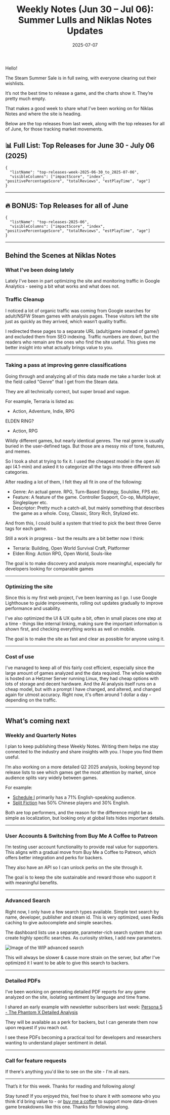﻿---
title: "Weekly Notes (Jun 30 – Jul 06): Summer Lulls and Niklas Notes Updates"
slug: "weekly-notes-2025-06-30"
date: "2025-07-07"
category: "Weekly Notes"
description: "The Steam Summer Sale quieted releases this week, so I’m sharing what I’ve been building behind the scenes on Niklas Notes, from genre tagging improvements to advanced search, PDF reports, and what’s next."
tags: ["Weekly Notes", "Steam", "Game Development", "Game Industry", "Steam Trends", "Indie Dev", "PC Games"]
image: "https://media.githubusercontent.com/media/NiklasBorglund/niklasnotes-blog/main/posts/weekly-notes-2025-06-30/hero.jpg"
---

Hello!

The Steam Summer Sale is in full swing, with everyone clearing out their wishlists.

It’s not the best time to release a game, and the charts show it. They’re pretty much empty.

That makes a good week to share what I’ve been working on for Niklas Notes and where the site is heading.

Below are the top releases from last week, along with the top releases for all of June, for those tracking market movements.

## 📊 Full List: Top Releases for June 30 - July 06 (2025)

```customlist
{
  "listName": "top-releases-week-2025-06-30_to_2025-07-06",
  "visibleColumns": ["impactScore", "index", "positivePercentageScore", "totalReviews", "estPlayTime", "age"]
}
```
---

## 🔥 BONUS: Top Releases for all of June

```customlist
{
  "listName": "top-releases-2025-06",
  "visibleColumns": ["impactScore", "index", "positivePercentageScore", "totalReviews", "estPlayTime", "age"]
}
```

---

## Behind the Scenes at Niklas Notes

### What I've been doing lately
Lately I've been in part optimizing the site and monitoring traffic in Google Analytics - seeing a bit what works and what does not.

### Traffic Cleanup
I noticed a lot of organic traffic was coming from Google searches for adult/NSFW Steam games with analysis pages. These visitors left the site just as quickly as they arrived, which wasn’t quality traffic.

I redirected these pages to a separate URL (adult/game instead of game/) and excluded them from SEO indexing. Traffic numbers are down, but the readers who remain are the ones who find the site useful. This gives me better insight into what actually brings value to you.

---

### Taking a pass at improving genre classifications

Going through and analyzing all of this data made me take a harder look at the field called "Genre" that I get from the Steam data.

They are all technically correct, but super broad and vague.

For example, Terraria is listed as:
- Action, Adventure, Indie, RPG

ELDEN RING?
- Action, RPG

Wildly different games, but nearly identical genres. The real genre is usually buried in the user-defined tags. But those are a messy mix of tone, features, and memes.

So I took a shot at trying to fix it. I used the cheapest model in the open AI api (4.1-mini) and asked it to categorize all the tags into three different sub categories.

After reading a lot of them, I felt they all fit in one of the following:

- Genre: An actual genre. RPG, Turn-Based Strategy, Soulslike, FPS etc.
- Feature: A feature of the game. Controller Support, Co-op, Multiplayer, Singleplayer etc.
- Descriptor: Pretty much a catch-all, but mainly something that describes the game as a whole. Cosy, Classic, Story Rich, Stylized etc.

And from this, I could build a system that tried to pick the best three Genre tags for each game.

Still a work in progress - but the results are a bit better now I think:
- Terraria: Building, Open World Survival Craft, Platformer
- Elden Ring: Action RPG, Open World, Souls-like

The goal is to make discovery and analysis more meaningful, especially for developers looking for comparable games

---

### Optimizing the site

Since this is my first web project, I’ve been learning as I go. I use Google Lighthouse to guide improvements, rolling out updates gradually to improve performance and usability.

I've also optimized the UI & UX quite a bit, often in small places one step at a time - things like internal linking, making sure the important information is shown first, and checking everything works as well on mobile.

The goal is to make the site as fast and clear as possible for anyone using it.

---

### Cost of use

I've managed to keep all of this fairly cost efficient, especially since the large amount of games analyzed and the data required. The whole website is hosted on a Hetzner Server running Linux, they had cheap options with lots of storage and decent hardware.
And the AI analysis itself runs on a cheap model, but with a prompt I have changed, and altered, and changed again for utmost accuracy. Right now, it's often around 1 dollar a day - depending on the traffic.

---

## What’s coming next

### Weekly and Quarterly Notes

I plan to keep publishing these Weekly Notes. Writing them helps me stay connected to the industry and share insights with you. I hope you find them useful.

I’m also working on a more detailed Q2 2025 analysis, looking beyond top release lists to see which games get the most attention by market, since audience splits vary widely between games.

For example:

* [Schedule I](https://niklasnotes.com/dashboard/game/72681/schedule_i) primarily has a 71% English-speaking audience.
* [Split Fiction](https://niklasnotes.com/dashboard/game/61387/split_fiction) has 50% Chinese players and 30% English.

Both are top performers, and the reason for the difference might be as simple as localization, but looking only at global lists hides important details.

---

### User Accounts & Switching from Buy Me A Coffee to Patreon

I’m testing user account functionality to provide real value for supporters. This aligns with a gradual move from Buy Me a Coffee to Patreon, which offers better integration and perks for backers.

They also have an API so I can unlock perks on the site through it.

The goal is to keep the site sustainable and reward those who support it with meaningful benefits.

---

### Advanced Search

Right now, I only have a few search types available. Simple text search by name, developer, publisher and steam id. This is very optimized, uses Redis caching to give autocomplete and simple searches.

The dashboard lists use a separate, parameter-rich search system that can create highly specific searches. As curiosity strikes, I add new parameters.

![Image of the WIP advanced search](./advanced-search-wip.png)

This will always be slower & cause more strain on the server, but after I've optimized it I want to be able to give this search to backers.

---

### Detailed PDFs

I’ve been working on generating detailed PDF reports for any game analyzed on the site, isolating sentiment by language and time frame.

I shared an early example with newsletter subscribers last week: [Persona 5 - The Phantom X Detailed Analysis](https://drive.google.com/file/d/1NFo-RWJ9EpIVwzFE9rqtv40vozMv2qbl/view?usp=drive_link)

They will be available as a perk for backers, but I can generate them now upon request if you reach out.

I see these PDFs becoming a practical tool for developers and researchers wanting to understand player sentiment in detail.

---

### Call for feature requests
If there's anything you'd like to see on the site - I'm all ears.

---

That’s it for this week. Thanks for reading and following along!

Stay tuned!
If you enjoyed this, feel free to share it with someone who you think it'd bring value to - or [buy me a coffee](https://buymeacoffee.com/niklasnotes) to support more data-driven game breakdowns like this one.
Thanks for following along.
